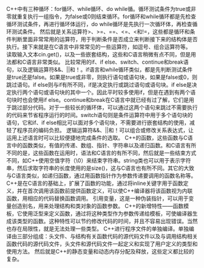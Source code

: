 C++中有三种循环：for循环、while循环、do while循。循环测试条件为true或非零就重复执行一组指令，为false或0则结束循环。for循环和while循环都是先检查循环测试条件，再进行循环体运行，do while循环是先执行一次循环体，再检查循环测试条件。
然后就是关系运算符>、>=、==、<=、<和!=，这些都是循环和条件判断里面非常常用的运算符，用于判断条件是否成立来判断接下来的结构体是否执行。接下来就是在C语言中非常常见的一些运算符，如逗号、组合运算符等。
读取输入文本cin.get()，以及一些嵌套结构，这些和C语言稍微有点不同，但是用法都和C语言非常类似。
比较常用的if、if else、switch、continue和break语句，以及逻辑运算符&&、||和！。if语言和while循环类似，都是先判断测试条件是true还是false。如果是true或非零，则执行语句或语句块，如果是false或0，则跳过语句。if else则与if有所不同，if是决定执行或跳过语句或语句块。if else是决定执行两个语句或语句块的其中一个。因此平时较多使用if，但是在遇到有两个语句块时也会使用if else。continue和break在C语言中就已经有过了解，它们是用于跳过部分代码。对于一些较长的循环体，可以通过这两个语句来跳过不需要执行的代码来节省程序运行的时间。switch语句则是条件运算符中用于多个语句块的语句，它和if、if else相比可以面对多个语句块，不需要进行嵌套结构的使用，减轻了程序员的编码负担。
逻辑运算符&&、||和！可以组合或修改关系表达式，让运用上述语言时可以比较便捷地完成条件的选取。
C++的函数，这些函数与C语言中的函数类似，有值的传递、数组、指针、字符串以及递归函数。和C语言有所不同的是，这些函数在运用时，语法和C语言的有所不同，然后就是一些结束方式不同，如C++使用空值字符（\0）来结束字符串。string类也可以用于表示字符串，然后求取字符串的长度使用的是size()，这与C语言也有所不同。其它的大致与C语言类似，如递归函数，通过用函数指针作为参数传递要调用的函数名称等。
C++是在C语言的基础上，扩展了函数的功能，通过将inline关键字用于函数定义，并在首次调用该函数前提供函数定义，可以使C++编译器将该函数视为内联函数，用相应的代码替换函数调用。
引用变量，这是一种伪装指针，可以用于变量创造别名，用来处理结构和类对象的函数参数。
C++的新增特性——函数模板，它使用泛型来定义函数，通过将这种类型作为参数传递给模板，可使编译器生成该类型的函数。这种特性可以节约修改代码的时间，并且不容易出现错误。当然也存在局限性，就是无法处理一些类型。
C++进行程序文件的单独编译。单独编译由三部分组成：头文件、与结构有关函数代码的源代码文件以及与调用结构相关函数代码的源代码文件，头文件和源代码文件一起定义和实现了用户定义的类型和使用方法。
然后就是C++的静态变量和动态内存分配及释放，这些定义都比较的复杂。